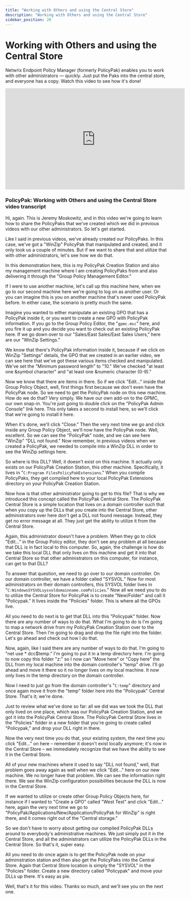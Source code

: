 ```yaml
---
title: "Working with Others and using the Central Store"
description: "Working with Others and using the Central Store"
sidebar_position: 20
---
```

# Working with Others and using the Central Store

Netwrix Endpoint Policy Manager (formerly PolicyPak) enables you to work with other administrators —
quickly. Just put the Paks into the central store, and everyone has a copy. Watch this video to see
how it's done!

<iframe width="560" height="315" src="https://www.youtube.com/embed/SPH1IrHpgDM" title="Endpoint Policy Manager: Working with Others and using the Central Store" frameborder="0" allow="accelerometer; autoplay; clipboard-write; encrypted-media; gyroscope; picture-in-picture; web-share" referrerpolicy="strict-origin-when-cross-origin" allowfullscreen="1"></iframe>

### PolicyPak: Working with Others and using the Central Store video transcript

Hi, again. This is Jeremy Moskowitz, and in this video we're going to learn how to share the
PolicyPaks that we've created which we did in previous videos with our other administrators. So
let's get started.

Like I said in previous videos, we've already created our PolicyPaks. In this case, we've got a
"WinZip" PolicyPak that manipulated and created, and it only took us a couple of minutes. But if we
want to share that and utilize that with other administrators, let's see how we do that.

In this demonstration here, this is my PolicyPak Creation Station and also my management machine
where I am creating PolicyPaks from and also delivering it through the "Group Policy Management
Editor."

If I were to use another machine, let's call up this machine here, when we go to our second machine
here we're going to log on as another user. Or you can imagine this is you on another machine that's
never used PolicyPak before. In either case, the scenario is pretty much the same.

Imagine you wanted to either manipulate an existing GPO that has a PolicyPak inside it, or you want
to create a new GPO with PolicyPak information. If you go to the Group Policy Editor, the
"`gpmc.msc`" here, and you fire it up and you decide you want to check out an existing PolicyPak
here. If we go down over to our "Sales/East Sales/East Sales Users," here are our "WinZip Settings."

We know that there's PolicyPak information inside it, because if we click on WinZip "Settings"
details, the GPO that we created in an earlier video, we can see here that we've got these various
items checked and manipulated. We've set the "Minimum password length" to "10." We've checked "at
least one &symbol character" and "at least one &numeric character (0-9)."

Now we know that there are items in there. So if we click "Edit…" inside that Group Policy Object,
well, first things first because we don't even have the PolicyPak node. So we need to get the
PolicyPak node on this new machine. How do we do that? Very simply. We have our own add-on to the
GPMC, our own snap-in. You're just going to double click on the "PolicyPak Admin Console" link here.
This only takes a second to install here, so we'll click that we're going to install it here.

When it's done, we'll click "Close." Then the very next time we go and click inside any Group Policy
Object, we'll now have the PolicyPak node. Well, excellent. So we can see the "PolicyPak" node, and
we can see here "WinZip" "DLL not found." Now remember, in previous videos when we created a
PolicyPak, we needed to compile into a WinZip DLL in order to see the WinZip settings here.

So where is this DLL? Well, it doesn't exist on this machine. It actually only exists on our
PolicyPak Creation Station, this other machine. Specifically, it lives in
"`C:Program FilesPolicyPakExtensions`." When you compile PolicyPaks, they get compiled here to your
local PolicyPak Extensions directory on your PolicyPak Creation Station.

Now how is that other administrator going to get to this file? That is why we introduced this
concept called the PolicyPak Central Store. The PolicyPak Central Store is a simple location that
lives on a domain controller such that when you copy up the DLLs that you create into the Central
Store, other administrators over here don't get a DLL not found message. Instead, they get no error
message at all. They just get the ability to utilize it from the Central Store.

Again, this administrator doesn't have a problem. When they go to click "Edit…" in the Group Policy
editor, they don't see any problem at all because that DLL is in fact local to this computer. So,
again, the challenge is how do we take this local DLL that only lives on this machine and get it
into that Central Store so that other administrators on this computer, for instance, can get to that
DLL?

To answer that question, we need to go over to our domain controller. On our domain controller, we
have a folder called "SYSVOL." Now for most administrators on their domain controllers, this SYSVOL
folder lives in "`C:WindowsSYSVOLsysvoldomainname.comPolicies`." Now all we need you to do to
utilize the Central Store for PolicyPak is to create "New/Folder" and call it "Policypak." It lives
inside the "Policies" folder. This is where all the GPOs live.

All you need to do next is to get that DLL into this "Policypak" folder. Now there are any number of
ways to do that. What I'm going to do is I'm going to map a network drive from my PolicyPak Creation
Station over to the Central Store. Then I'm going to drag and drop the file right into the folder.
Let's go ahead and check out how I do that.

Now, again, like I said there are any number of ways to do that. I'm going to "net use \* dcc$temp."
I'm going to put it in a temp directory here. I'm going to now copy this folder "z:" so I now can
"Move here" or "Copy here" the DLL from my local machine into the domain controller's "temp" drive.
I'll go ahead and move it there so it no longer lives on my local machine. It now only lives in the
temp directory on the domain controller.

Now I need to just go from the domain controller's "`C:temp`" directory and once again move it from
the "temp" folder here into the "Policypak" Central Store. That's it; we're done.

Just to review what we've done so far: all we did was we took the DLL that only lived on one place,
which was our PolicyPak Creation Station, and we got it into the PolicyPak Central Store. The
PolicyPak Central Store lives in the "Policies" folder in a new folder that you're going to create
called "Policypak," and drop your DLL right in there.

Now the very next time you do that, your existing system, the next time you click "Edit…" on here –
remember it doesn't exist locally anymore; it's now in the Central Store – we immediately recognize
that we have the ability to see it in the Central Store.

All of your new machines where it used to say "DLL not found," well, that problem goes away again as
well when we click "Edit…" here on our new machine. We no longer have that problem. We can see the
information right there. We see the WinZip configuration possibilities because the DLL is now in the
Central Store.

If we wanted to utilize or create other Group Policy Objects here, for instance if I wanted to
"Create a GPO" called "West Test" and click "Edit…" here, again the very next time we go to
"PolicyPak/Applications/New/Application/PolicyPak for WinZip" is right there, and it comes right out
of the "Central storage."

So we don't have to worry about getting our compiled PolicyPak DLLs around to everybody's
administrative machines. We just simply put it in the Central Store, and all the administrators can
utilize the PolicyPak DLLs in the Central Store. So that's it, super easy.

All you need to do once again is to get the PolicyPak node on your administration station and then
also get the PolicyPaks into the Central Store. Again that Central Store location is simply the
"SYSVOL" in the "Policies" folder. Create a new directory called "Policypak" and move your DLLs up
there. It's easy as pie.

Well, that's it for this video. Thanks so much, and we'll see you on the next one.
